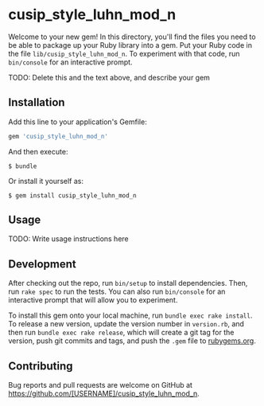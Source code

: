 # cusip_style_luhn_mod_n

Welcome to your new gem! In this directory, you'll find the files you need to be able to package up your Ruby library into a gem. Put your Ruby code in the file `lib/cusip_style_luhn_mod_n`. To experiment with that code, run `bin/console` for an interactive prompt.

TODO: Delete this and the text above, and describe your gem

## Installation

Add this line to your application's Gemfile:

```ruby
gem 'cusip_style_luhn_mod_n'
```

And then execute:

    $ bundle

Or install it yourself as:

    $ gem install cusip_style_luhn_mod_n

## Usage

TODO: Write usage instructions here

## Development

After checking out the repo, run `bin/setup` to install dependencies. Then, run `rake spec` to run the tests. You can also run `bin/console` for an interactive prompt that will allow you to experiment.

To install this gem onto your local machine, run `bundle exec rake install`. To release a new version, update the version number in `version.rb`, and then run `bundle exec rake release`, which will create a git tag for the version, push git commits and tags, and push the `.gem` file to [rubygems.org](https://rubygems.org).

## Contributing

Bug reports and pull requests are welcome on GitHub at https://github.com/[USERNAME]/cusip_style_luhn_mod_n.
